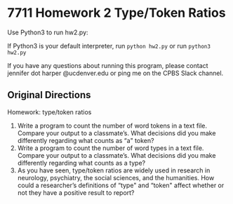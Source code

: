 

# 7711 Homework 2 Type/Token Ratios

Use Python3 to run hw2.py:

If Python3 is your default interpreter, run `python hw2.py` or run
`python3 hw2.py`

If you have any questions about running this program, please contact
jennifer dot harper @ucdenver.edu or ping me on the CPBS Slack channel.

## Original Directions

Homework: type/token ratios

1. Write a program to count the number of word tokens in a text file.
Compare your output to a classmate’s. What decisions did you make
differently regarding what counts as “a" token?
2. Write a program to count the number of word types in a text file.
Compare your output to a classmate’s. What decisions did you make
differently regarding what counts as a type?
3. As you have seen, type/token ratios are widely used in research in
neurology, psychiatry, the social sciences, and the humanities. How
could a researcher’s definitions of “type" and “token" affect whether
or not they have a positive result to report?